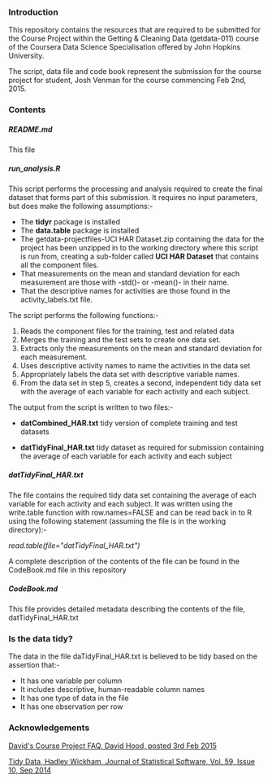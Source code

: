 ### Introduction

This repository contains the resources that are required to be submitted for the Course Project within the Getting & Cleaning Data (getdata-011) course of the Coursera Data Science Specialisation offered by John Hopkins University.

The script, data file and code book represent the submission for the course project for student, Josh Venman for the course commencing Feb 2nd, 2015.

### Contents

##### README.md
This file
##### run_analysis.R
This script performs the processing and analysis required to create the final dataset that forms part of this submission. It requires no input parameters, but does make the following assumptions:-

- The **tidyr** package is installed
- The **data.table** package is installed
- The getdata-projectfiles-UCI HAR Dataset.zip containing the data for the project has been unzipped in to the working directory where this script is run from, creating a sub-folder called **UCI HAR Dataset** that contains all the component files.
- That measurements on the mean and standard deviation for each measurement are those with -std()- or -mean()- in their name.
- That the descriptive names for activities are those found in the activity_labels.txt file. 

The script performs the following functions:-

1. Reads the component files for the training, test and related data
1. Merges the training and the test sets to create one data set.
1. Extracts only the measurements on the mean and standard deviation for each measurement. 
1. Uses descriptive activity names to name the activities in the data set
1. Appropriately labels the data set with descriptive variable names. 
1. From the data set in step 5, creates a second, independent tidy data set with the average of each variable for each activity and each subject.

The output from the script is written to two files:-



- **datCombined_HAR.txt** tidy version of complete training and test datasets


- **datTidyFinal_HAR.txt** tidy dataset as required for submission containing the average of each variable for each activity and each subject



##### datTidyFinal_HAR.txt

The file contains the required tidy data set containing 
the average of each variable for each activity and each subject. It was written using the write.table function with row.names=FALSE and can be read back in to R using the following statement (assuming the file is in the working directory):-

*read.table(file="datTidyFinal_HAR.txt")*

A complete description of the contents of the file can be found in the CodeBook.md file in this repository

##### CodeBook.md

This file provides detailed metadata describing the contents of the file, datTidyFinal_HAR.txt

### Is the data tidy?

The data in the file daTidyFinal_HAR.txt is believed to be tidy based on the assertion that:-

- It has one variable per column
- It includes descriptive, human-readable column names
- It has one type of data in the file
- It has one observation per row


### Acknowledgements



[David's Course Project FAQ, David Hood, posted 3rd Feb 2015](https://class.coursera.org/getdata-011/forum/thread?thread_id=69#post-249 "David's Course Project FAQ, David Hood, posted 3rd Feb 2015")

[Tidy Data, Hadley Wickham, Journal of Statistical Software, Vol. 59, Issue 10, Sep 2014](http://www.jstatsoft.org/v59/i10/paper "Tidy Data, Hadley Wickham, Journal of Statistical Software, Vol. 59, Issue 10, Sep 2014")
